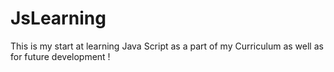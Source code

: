 # JsLearning
This is my start at learning Java Script as a part of my Curriculum as well as for future development !
